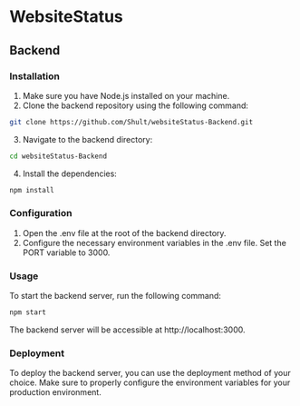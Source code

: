 # WebsiteStatus

## Backend

### Installation

1. Make sure you have Node.js installed on your machine.
2. Clone the backend repository using the following command:
```bash
git clone https://github.com/Shult/websiteStatus-Backend.git
```

3. Navigate to the backend directory:
```bash
cd websiteStatus-Backend
```

4. Install the dependencies:
```bash
npm install
```

### Configuration
1. Open the .env file at the root of the backend directory.
2. Configure the necessary environment variables in the .env file. Set the PORT variable to 3000.

### Usage
To start the backend server, run the following command:

```bash
npm start
```

The backend server will be accessible at http://localhost:3000.

### Deployment
To deploy the backend server, you can use the deployment method of your choice. Make sure to properly configure the environment variables for your production environment.